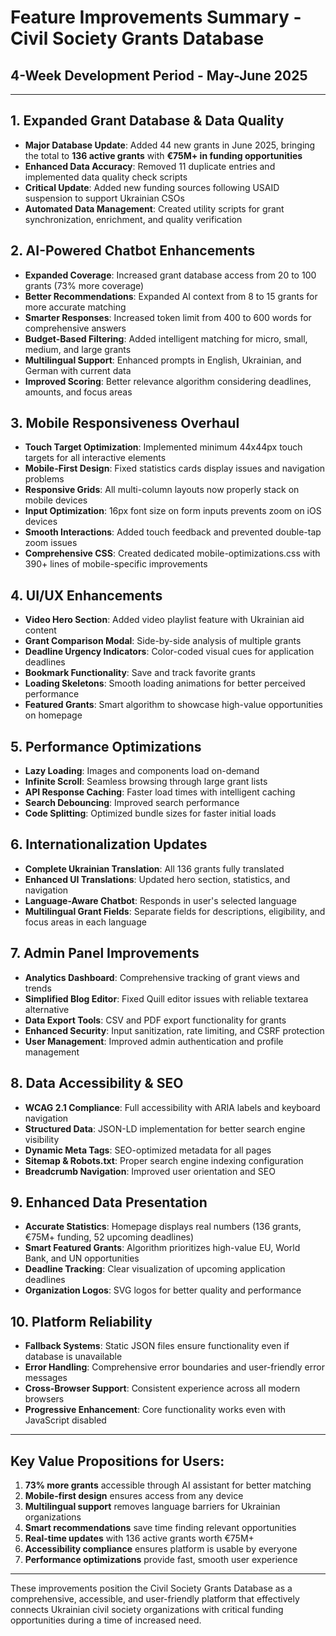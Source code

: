 # Feature Improvements Summary - Civil Society Grants Database
## 4-Week Development Period - May-June 2025

---

## 1. **Expanded Grant Database & Data Quality**
- **Major Database Update**: Added 44 new grants in June 2025, bringing the total to **136 active grants** with **€75M+ in funding opportunities**
- **Enhanced Data Accuracy**: Removed 11 duplicate entries and implemented data quality check scripts
- **Critical Update**: Added new funding sources following USAID suspension to support Ukrainian CSOs
- **Automated Data Management**: Created utility scripts for grant synchronization, enrichment, and quality verification

## 2. **AI-Powered Chatbot Enhancements**
- **Expanded Coverage**: Increased grant database access from 20 to 100 grants (73% more coverage)
- **Better Recommendations**: Expanded AI context from 8 to 15 grants for more accurate matching
- **Smarter Responses**: Increased token limit from 400 to 600 words for comprehensive answers
- **Budget-Based Filtering**: Added intelligent matching for micro, small, medium, and large grants
- **Multilingual Support**: Enhanced prompts in English, Ukrainian, and German with current data
- **Improved Scoring**: Better relevance algorithm considering deadlines, amounts, and focus areas

## 3. **Mobile Responsiveness Overhaul**
- **Touch Target Optimization**: Implemented minimum 44x44px touch targets for all interactive elements
- **Mobile-First Design**: Fixed statistics cards display issues and navigation problems
- **Responsive Grids**: All multi-column layouts now properly stack on mobile devices
- **Input Optimization**: 16px font size on form inputs prevents zoom on iOS devices
- **Smooth Interactions**: Added touch feedback and prevented double-tap zoom issues
- **Comprehensive CSS**: Created dedicated mobile-optimizations.css with 390+ lines of mobile-specific improvements

## 4. **UI/UX Enhancements**
- **Video Hero Section**: Added video playlist feature with Ukrainian aid content
- **Grant Comparison Modal**: Side-by-side analysis of multiple grants
- **Deadline Urgency Indicators**: Color-coded visual cues for application deadlines
- **Bookmark Functionality**: Save and track favorite grants
- **Loading Skeletons**: Smooth loading animations for better perceived performance
- **Featured Grants**: Smart algorithm to showcase high-value opportunities on homepage

## 5. **Performance Optimizations**
- **Lazy Loading**: Images and components load on-demand
- **Infinite Scroll**: Seamless browsing through large grant lists
- **API Response Caching**: Faster load times with intelligent caching
- **Search Debouncing**: Improved search performance
- **Code Splitting**: Optimized bundle sizes for faster initial loads

## 6. **Internationalization Updates**
- **Complete Ukrainian Translation**: All 136 grants fully translated
- **Enhanced UI Translations**: Updated hero section, statistics, and navigation
- **Language-Aware Chatbot**: Responds in user's selected language
- **Multilingual Grant Fields**: Separate fields for descriptions, eligibility, and focus areas in each language

## 7. **Admin Panel Improvements**
- **Analytics Dashboard**: Comprehensive tracking of grant views and trends
- **Simplified Blog Editor**: Fixed Quill editor issues with reliable textarea alternative
- **Data Export Tools**: CSV and PDF export functionality for grants
- **Enhanced Security**: Input sanitization, rate limiting, and CSRF protection
- **User Management**: Improved admin authentication and profile management

## 8. **Data Accessibility & SEO**
- **WCAG 2.1 Compliance**: Full accessibility with ARIA labels and keyboard navigation
- **Structured Data**: JSON-LD implementation for better search engine visibility
- **Dynamic Meta Tags**: SEO-optimized metadata for all pages
- **Sitemap & Robots.txt**: Proper search engine indexing configuration
- **Breadcrumb Navigation**: Improved user orientation and SEO

## 9. **Enhanced Data Presentation**
- **Accurate Statistics**: Homepage displays real numbers (136 grants, €75M+ funding, 52 upcoming deadlines)
- **Smart Featured Grants**: Algorithm prioritizes high-value EU, World Bank, and UN opportunities
- **Deadline Tracking**: Clear visualization of upcoming application deadlines
- **Organization Logos**: SVG logos for better quality and performance

## 10. **Platform Reliability**
- **Fallback Systems**: Static JSON files ensure functionality even if database is unavailable
- **Error Handling**: Comprehensive error boundaries and user-friendly error messages
- **Cross-Browser Support**: Consistent experience across all modern browsers
- **Progressive Enhancement**: Core functionality works even with JavaScript disabled

---

## Key Value Propositions for Users:

1. **73% more grants** accessible through AI assistant for better matching
2. **Mobile-first design** ensures access from any device
3. **Multilingual support** removes language barriers for Ukrainian organizations
4. **Smart recommendations** save time finding relevant opportunities
5. **Real-time updates** with 136 active grants worth €75M+
6. **Accessibility compliance** ensures platform is usable by everyone
7. **Performance optimizations** provide fast, smooth user experience

---

These improvements position the Civil Society Grants Database as a comprehensive, accessible, and user-friendly platform that effectively connects Ukrainian civil society organizations with critical funding opportunities during a time of increased need.